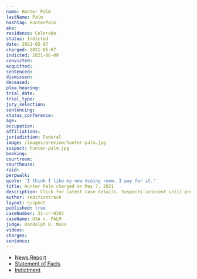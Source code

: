 ```yaml
---
name: Hunter Palm
lastName: Palm
hashtag: HunterPalm
aka:
residence: Colorado
status: Indicted
date: 2021-05-07
charged: 2021-05-07
indicted: 2021-06-09
convicted:
acquitted:
sentenced:
dismissed:
deceased:
plea_hearing:
trial_date:
trial_type:
jury_selection:
sentencing:
status_conference:
age:
occupation:
affiliations:
jurisdiction: Federal
image: /images/preview/hunter-palm.jpg
suspect: hunter-palm.jpg
booking:
courtroom:
courthouse:
raid:
perpwalk:
quote: 'I think I like my new dining room. I pay for it.'
title: Hunter Palm charged on May 7, 2021
description: Click for latest case details. Suspects innocent until proven guilty.
author: seditiontrack
layout: suspect
published: true
caseNumber: 21-cr-0393
caseName: USA v. PALM
judge: Randolph D. Moss
videos:
charges:
sentence:
---
```

- [News Report](https://www.9news.com/article/news/crime/colorado-resident-hunter-palm-capitol-riot-charges/73-ce910300-7d95-4c50-b4a1-125303239381)
- [Statement of Facts](https://www.justice.gov/usao-dc/case-multi-defendant/file/1394516/download)
- [Indictment](https://www.justice.gov/usao-dc/case-multi-defendant/file/1413576/download)
